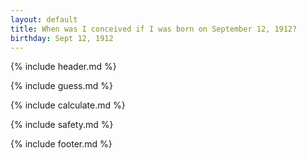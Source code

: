 ```yaml
---
layout: default
title: When was I conceived if I was born on September 12, 1912?
birthday: Sept 12, 1912
---
```


{% include header.md %}

{% include guess.md %}

{% include calculate.md %}

{% include safety.md %}

{% include footer.md %}



